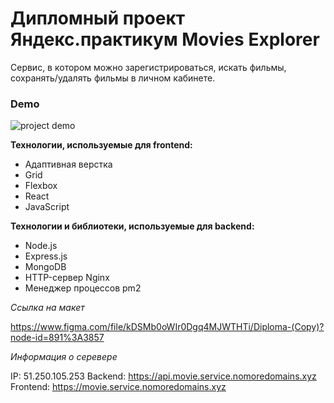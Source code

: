 # Дипломный проект Яндекс.практикум Movies Explorer

Сервис, в котором можно зарегистрироваться, искать фильмы, сохранять/удалять фильмы в личном кабинете. 

### Demo

<img src="https://user-images.githubusercontent.com/94561672/193151899-d089aa19-bcf0-4d15-a5db-5416f2190b89.gif" alt="project demo" />

**Технологии, используемые для frontend:**

- Адаптивная верстка
- Grid
- Flexbox
- React
- JavaScript

**Технологии и библиотеки, используемые для backend:**
- Node.js
- Express.js
- MongoDB
- HTTP-сервер Nginx
- Менеджер процессов pm2

*Ссылка на макет*  

https://www.figma.com/file/kDSMb0oWIr0Dgq4MJWTHTi/Diploma-(Copy)?node-id=891%3A3857

*Информация о серевере*

IP: 51.250.105.253
Backend: https://api.movie.service.nomoredomains.xyz  
Frontend: https://movie.service.nomoredomains.xyz  

